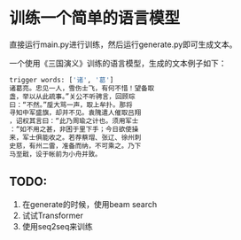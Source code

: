 # 训练一个简单的语言模型

直接运行main.py进行训练，然后运行generate.py即可生成文本。

一个使用《三国演义》训练的语言模型，生成的文本例子如下：

```python
trigger words: ['诸', '葛']
诸葛亮。忠见一人，雪伤士飞，有何不惜！望备取
盏，举以从此疏事。”关公不听骋言，回顾琮
曰：“不然。”垕大骂一声，取上牟扑。那将
寻知中军盛旗，却并不见。袁隗遣人催取吕翔
，诏权其言曰：“此乃周瑜之计也。须用军士
：“如不用之甚，非困于里下手；今日欲使操
来，军士俱能收之。若荐蔡瑁、张辽、徐州刺
史慈，有州二雷，准备而纳，不可乘之。乃下
马至戢，设于帐前为小舟并致。
```



## TODO:
1. 在generate的时候，使用beam search
2. 试试Transformer
3. 使用seq2seq来训练 
